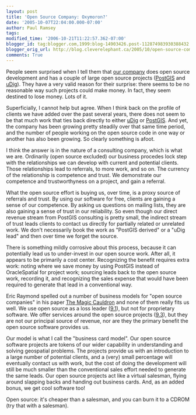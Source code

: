 ```yaml
---
layout: post
title: 'Open Source Company: Oxymoron?'
date: '2005-10-07T22:04:00.000-07:00'
author: Paul Ramsey
tags: 
modified_time: '2006-10-21T11:22:57.362-07:00'
blogger_id: tag:blogger.com,1999:blog-14903426.post-112874983930388432
blogger_orig_url: http://blog.cleverelephant.ca/2005/10/open-source-company-oxymoron.html
comments: True
---
```


People seem surprised when I tell them that [our company](http://www.refractions.net/) does open source development and has a couple of large open source projects ([PostGIS](http://postgis.net/) and [uDig](http://udig.refractions.net/)). They have a very valid reason for their surprise: there seems to be no reasonable way such projects could make money. In fact, they seem destined to lose money. Lots of it.

Superficially, I cannot help but agree. When I think back on the profile of clients we have added over the past several years, there does not seem to be that much work that ties back directly to either [uDig](http://udig.refractions.net/) or [PostGIS](http://postgis.net/). And yet, the company has been growing pretty steadily over that same time period, and the number of people working on the open source code in one way or another has also been growing. So clearly something is afoot.

I think the answer is in the nature of a consulting company, which is what we are. Ordinarily (open source excluded) our business procedes lock step with the relationships we can develop with current and potential clients. Those relationships lead to referrals, to more work, and so on. The currency of the relationship is competence and trust. We demonstrate our competence and trustworthyness on a project, and gain a referral.

What the open source effort is buying us, over time, is a proxy source of referrals and trust. By using our software for free, clients are gaining a sense of our competence. By asking us questions on mailing lists, they are also gaining a sense of trust in our reliability. So even though our direct revenue stream from PostGIS consulting is pretty small, the indirect stream of trust leads clients to contact us directly for partially related or unrelated work. We don't necessarily book the work as "PostGIS derived" or a "uDig lead" and then over time we forget the source.

There is something mildly corrosive about this process, because it can potentially lead us to under-invest in our open source work. After all, it appears to be primarily a cost center. Recognizing the benefit requires extra work: noting where we save money by using PostGIS instead of OracleSpatial for project work; sourcing leads back to the open source work, recording it, and recognizing the sales expense that would have been required to generate that lead in a conventional way.

Eric Raymond spelled out a number of business models for "open source companies" in his paper [The Magic Cauldron](http://www.catb.org/%7Eesr/writings/magic-cauldron/magic-cauldron.html) and none of them really fits us well. We use open source as a loss leader ([9.1](http://www.catb.org/%7Eesr/writings/magic-cauldron/magic-cauldron-9.html#ss9.1)), but not for proprietary software. We offer services around the open source projects ([9.3](http://www.catb.org/%7Eesr/writings/magic-cauldron/magic-cauldron-9.html#ss9.3)), but they are not our principal source of revenue, nor are they the primary benefit the open source software provides us.

Our model is what I call the "business card model". Our open source software projects are tokens of our wider capability in understanding and solving geospatial problems. The projects provide us with an introduction to a large number of potential clients, and a (very) small percentage will eventually contact us with work, but the cost of doing the development will still be much smaller than the conventional sales effort needed to generate the same leads.  Our open source projects act like a virtual salesman, flying around slapping backs and handing out business cards.  And, as an added bonus, we get cool software too!

Open source: it's cheaper than a salesman, and you can burn it to a CDROM (try that with a salesman).